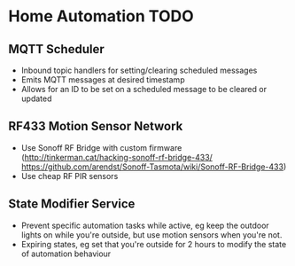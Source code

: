 # Home Automation TODO

## MQTT Scheduler

- Inbound topic handlers for setting/clearing scheduled messages
- Emits MQTT messages at desired timestamp
- Allows for an ID to be set on a scheduled message to be cleared or updated

## RF433 Motion Sensor Network

- Use Sonoff RF Bridge with custom firmware (http://tinkerman.cat/hacking-sonoff-rf-bridge-433/ https://github.com/arendst/Sonoff-Tasmota/wiki/Sonoff-RF-Bridge-433)
- Use cheap RF PIR sensors

## State Modifier Service

- Prevent specific automation tasks while active, eg keep the outdoor lights on while you're outside, but use motion sensors when you're not.
- Expiring states, eg set that you're outside for 2 hours to modify the state of automation behaviour
